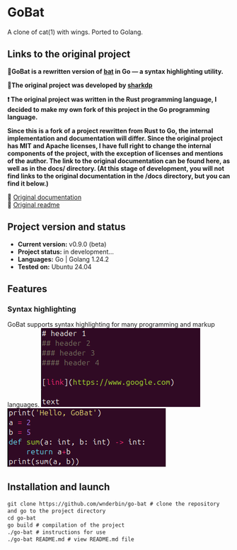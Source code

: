 # GoBat
A clone of cat(1) with wings. Ported to Golang.

## Links to the original project
**🔸GoBat is a rewritten version of [bat](https://github.com/sharkdp/bat) in Go — a syntax highlighting utility.**

**🔸The original project was developed by [sharkdp](https://github.com/sharkdp)**

**❗ The original project was written in the Rust programming language, I decided to make my own fork of this project in the Go programming language.**

**Since this is a fork of a project rewritten from Rust to Go, the internal implementation and documentation will differ. Since the original project has MIT and Apache licenses, I have full right to change the internal components of the project, with the exception of licenses and mentions of the author. The link to the original documentation can be found here, as well as in the docs/ directory. (At this stage of development, you will not find links to the original documentation in the /docs directory, but you can find it below.)**

🔹 [Original documentation](https://github.com/sharkdp/bat/tree/master/doc) \
🔹 [Original readme](https://github.com/sharkdp/bat/blob/master/README.md)

## Project version and status
* **Current version:** v0.9.0 (beta) 
* **Project status:** in development... 
* **Languages:** Go | Golang 1.24.2 
* **Tested on:** Ubuntu 24.04

## Features
### Syntax highlighting
GoBat supports syntax highlighting for many programming and markup languages.
![](images/markdown.png)
![](images/python3.png)

## Installation and launch
```
git clone https://github.com/wnderbin/go-bat # clone the repository and go to the project directory
cd go-bat
go build # compilation of the project
./go-bat # instructions for use
./go-bat README.md # view README.md file
```